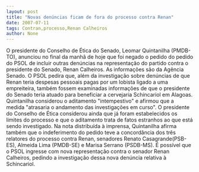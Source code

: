 ```yaml
---
layout: post
title: "Novas denúncias ficam de fora do processo contra Renan"
date: 2007-07-11
tags: Contran,processo,Renan Calheiros
author: None
---
```

O presidente do Conselho de &Eacute;tica do Senado, Leomar Quintanilha (PMDB-TO), anunciou no final da manh&atilde; de hoje que foi negado o pedido do&nbsp;pedido do PSOL de incluir outras den&uacute;ncias na representa&ccedil;&atilde;o do partido contra o presidente do Senado, Renan Calheiros. As informa&ccedil;&otilde;es s&atilde;o da Ag&ecirc;ncia Senado.
O PSOL&nbsp;pedira que, al&eacute;m da investiga&ccedil;&atilde;o sobre den&uacute;ncias de que Renan teria despesas pessoais pagas por um lobista ligado a uma empreiteira, tamb&eacute;m fossem examinadas informa&ccedil;&otilde;es de que o presidente do Senado teria atuado para beneficiar a cervejaria Schincariol em Alagoas. 
Quintanilha considerou o aditamento &quot;intempestivo&quot; e afirmou que a medida &quot;atrasaria o andamento das investiga&ccedil;&otilde;es em curso&quot;. O presidente do Conselho de &Eacute;tica considerou ainda que j&aacute; foram estabelecidos os limites do processo e que o aditamento trata de fatos estranhos ao que est&aacute; sendo investigado. 
Na nota distribu&iacute;da &agrave; imprensa, Quintanilha afirma tamb&eacute;m que o indeferimento do pedido teve a concord&acirc;ncia dos tr&ecirc;s relatores do processo contra Renan, senadores Renato Casagrande(PSB-ES), Almeida Lima (PMDB-SE) e Marisa Serrano (PSDB-MS). 
&Eacute; poss&iacute;vel que o PSOL ingresse&nbsp;com nova representa&ccedil;&atilde;o contra o senador Renan Calheiros, pedindo a investiga&ccedil;&atilde;o dessa nova den&uacute;ncia relativa &agrave; Schincariol. 